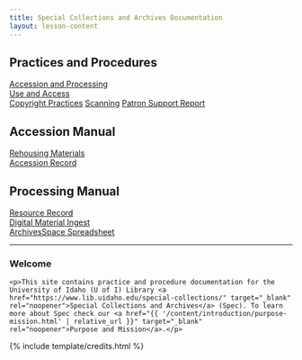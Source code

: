 ```yaml
---
title: Special Collections and Archives Documentation
layout: lesson-content
---
```


<div class="row text-center py-2">
    <div class="col-md-4">
        <h2 class="py-2">Practices and Procedures</h2>
        <a class="btn btn-outline-primary m-1" href="{{ '/content/practices-procedures/accession-processing.html' | relative_url }}">Accession and Processing</a><br>
        <a class="btn btn-outline-primary m-1" href="{{ '/content/practices-procedures/access.html' | relative_url }}">Use and Access</a><br>
        <a class="btn btn-outline-primary m-1" href="{{ '/content/practices-procedures/copyright.html' | relative_url }}">Copyright Practices</a>
        <a class="btn btn-outline-primary m-1" href="{{ '/content/practices-procedures/scanning.html' | relative_url }}">Scanning</a>
        <a class="btn btn-outline-primary m-1" href="{{ 'https://forms.office.com/pages/responsepage.aspx?id=Y2u8fpJXGUqyCwS4JgSIUxaSEHQ0MBFJmCa2EIVFmhNUQTRRUjJYQktMMFpNUElYQVBTRFNOMjA5Ry4u' | relative_url }}">Patron Support Report</a>
    </div>
    <div class="col-md-3">
        <h2 class="py-2">Accession Manual</h2>
        <a class="btn btn-outline-success m-1" href="{{ '/content/accessions/rehouse.html' | relative_url }}">Rehousing Materials</a><br>
        <a class="btn btn-outline-success m-1" href="{{ '/content/accessions/accession-record.html' | relative_url }}">Accession Record</a><br>
    </div>
    <div class="col-md-3">
        <h2 class="py-2">Processing Manual</h2>
        <a class="btn btn-outline-danger m-1" href="{{ '/content/processing/resource-record.html' | relative_url }}">Resource Record</a><br>
        <a class="btn btn-outline-danger m-1" href="{{ '/content/processing/digital-ingest.html' | relative_url }}">Digital Material Ingest</a><br>
        <a class="btn btn-outline-danger m-1" href="{{ '/content/processing/spreadsheet.html' | relative_url }}">ArchivesSpace Spreadsheet</a>
    </div>
</div>

<hr>

<div class="container text-center px-5 py-3 welcome-text">
    <h3>Welcome</h3>

    <p>This site contains practice and procedure documentation for the University of Idaho (U of I) Library <a href="https://www.lib.uidaho.edu/special-collections/" target="_blank" rel="noopener">Special Collections and Archives</a> (Spec). To learn more about Spec check our <a href="{{ '/content/introduction/purpose-mission.html' | relative_url }}" target="_blank" rel="noopener">Purpose and Mission</a>.</p>
</div>

{% include template/credits.html %}